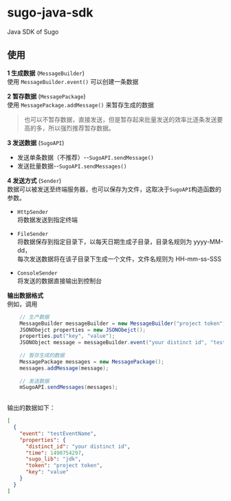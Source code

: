 # sugo-java-sdk
Java SDK of Sugo

## 使用  

**1 生成数据** (`MessageBuilder`)  
使用 `MessageBuilder.event()` 可以创建一条数据  

**2 暂存数据** (`MessagePackage`)  
使用 `MessagePackage.addMessage()` 来暂存生成的数据   
> 也可以不暂存数据，直接发送，但是暂存起来批量发送的效率比逐条发送要高的多，所以强烈推荐暂存数据。  

**3 发送数据** (`SugoAPI`)   
- 发送单条数据（不推荐）--`SugoAPI.sendMessage()`   
- 发送批量数据--`SugoAPI.sendMessages()`  

**4 发送方式** (`Sender`)  
数据可以被发送至终端服务器，也可以保存为文件，这取决于`SugoAPI`构造函数的参数。   

- `HttpSender`  
将数据发送到指定终端   


- `FileSender`   
将数据保存到指定目录下，以每天日期生成子目录，目录名规则为 yyyy-MM-dd，   
每次发送数据将在该子目录下生成一个文件，文件名规则为 HH-mm-ss-SSS   


- `ConsoleSender`  
将发送的数据直接输出到控制台   



**输出数据格式**   
例如，调用   
```java   
    // 生产数据
    MessageBuilder messageBuilder = new MessageBuilder("project token");   
    JSONObejct properties = new JSONObejct();
    properties.put("key", "value");
    JSONObject message = messageBuilder.event("your distinct id", "testEventName", properties);   // 得到包装后的 Message  
    
    // 暂存生成的数据   
    MessagePackage messages = new MessagePackage();
    messages.addMessage(message);
    
    // 发送数据   
    mSugoAPI.sendMessages(messages);
    
```   
输出的数据如下：   

```json
[
  {
    "event": "testEventName",
    "properties": {
      "distinct_id": "your distinct id",
      "time": 1490754297,
      "sugo_lib": "jdk",
      "token": "project token",
      "key": "value"
    }
  }
]
```  

